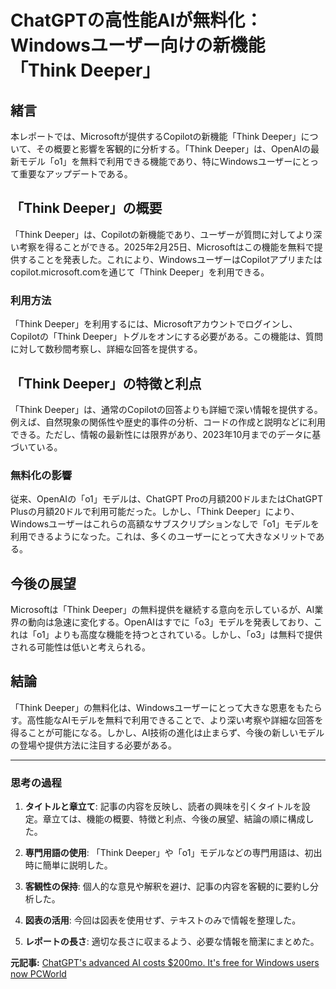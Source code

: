 # ChatGPTの高性能AIが無料化：Windowsユーザー向けの新機能「Think Deeper」

## 緒言

本レポートでは、Microsoftが提供するCopilotの新機能「Think Deeper」について、その概要と影響を客観的に分析する。「Think Deeper」は、OpenAIの最新モデル「o1」を無料で利用できる機能であり、特にWindowsユーザーにとって重要なアップデートである。

## 「Think Deeper」の概要

「Think Deeper」は、Copilotの新機能であり、ユーザーが質問に対してより深い考察を得ることができる。2025年2月25日、Microsoftはこの機能を無料で提供することを発表した。これにより、WindowsユーザーはCopilotアプリまたはcopilot.microsoft.comを通じて「Think Deeper」を利用できる。

### 利用方法

「Think Deeper」を利用するには、Microsoftアカウントでログインし、Copilotの「Think Deeper」トグルをオンにする必要がある。この機能は、質問に対して数秒間考察し、詳細な回答を提供する。

## 「Think Deeper」の特徴と利点

「Think Deeper」は、通常のCopilotの回答よりも詳細で深い情報を提供する。例えば、自然現象の関係性や歴史的事件の分析、コードの作成と説明などに利用できる。ただし、情報の最新性には限界があり、2023年10月までのデータに基づいている。

### 無料化の影響

従来、OpenAIの「o1」モデルは、ChatGPT Proの月額200ドルまたはChatGPT Plusの月額20ドルで利用可能だった。しかし、「Think Deeper」により、Windowsユーザーはこれらの高額なサブスクリプションなしで「o1」モデルを利用できるようになった。これは、多くのユーザーにとって大きなメリットである。

## 今後の展望

Microsoftは「Think Deeper」の無料提供を継続する意向を示しているが、AI業界の動向は急速に変化する。OpenAIはすでに「o3」モデルを発表しており、これは「o1」よりも高度な機能を持つとされている。しかし、「o3」は無料で提供される可能性は低いと考えられる。

## 結論

「Think Deeper」の無料化は、Windowsユーザーにとって大きな恩恵をもたらす。高性能なAIモデルを無料で利用できることで、より深い考察や詳細な回答を得ることが可能になる。しかし、AI技術の進化は止まらず、今後の新しいモデルの登場や提供方法に注目する必要がある。

---

### 思考の過程

1. **タイトルと章立て**: 記事の内容を反映し、読者の興味を引くタイトルを設定。章立ては、機能の概要、特徴と利点、今後の展望、結論の順に構成した。

2. **専門用語の使用**: 「Think Deeper」や「o1」モデルなどの専門用語は、初出時に簡単に説明した。

3. **客観性の保持**: 個人的な意見や解釈を避け、記事の内容を客観的に要約し分析した。

4. **図表の活用**: 今回は図表を使用せず、テキストのみで情報を整理した。

5. **レポートの長さ**: 適切な長さに収まるよう、必要な情報を簡潔にまとめた。

**元記事:** [ChatGPT's advanced AI costs $200mo. It's free for Windows users now PCWorld](https://www.pcworld.com/article/2593856/chatgpts-advanced-ai-costs-200-mo-its-free-for-windows-users-now.html)